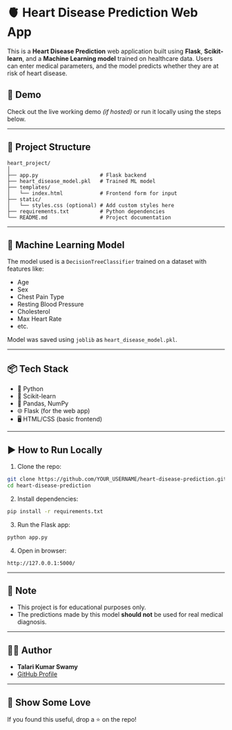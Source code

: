 # 🫀 Heart Disease Prediction Web App

This is a **Heart Disease Prediction** web application built using **Flask**, **Scikit-learn**, and a **Machine Learning model** trained on healthcare data. Users can enter medical parameters, and the model predicts whether they are at risk of heart disease.

## 🚀 Demo

Check out the live working demo _(if hosted)_ or run it locally using the steps below.

---

## 📂 Project Structure

```
heart_project/
│
├── app.py                    # Flask backend
├── heart_disease_model.pkl   # Trained ML model
├── templates/
│   └── index.html            # Frontend form for input
├── static/
│   └── styles.css (optional) # Add custom styles here
├── requirements.txt          # Python dependencies
└── README.md                 # Project documentation
```

---

## 🧠 Machine Learning Model

The model used is a `DecisionTreeClassifier` trained on a dataset with features like:
- Age
- Sex
- Chest Pain Type
- Resting Blood Pressure
- Cholesterol
- Max Heart Rate
- etc.

Model was saved using `joblib` as `heart_disease_model.pkl`.

---

## 📦 Tech Stack

- 🐍 Python
- 🔬 Scikit-learn
- 🧪 Pandas, NumPy
- 🌐 Flask (for the web app)
- 🖥️ HTML/CSS (basic frontend)

---

## ▶️ How to Run Locally

1. Clone the repo:

```bash
git clone https://github.com/YOUR_USERNAME/heart-disease-prediction.git
cd heart-disease-prediction
```

2. Install dependencies:

```bash
pip install -r requirements.txt
```

3. Run the Flask app:

```bash
python app.py
```

4. Open in browser:

```
http://127.0.0.1:5000/
```

---

## 📌 Note

- This project is for educational purposes only.
- The predictions made by this model **should not** be used for real medical diagnosis.

---

## 🧑‍💻 Author

- **Talari Kumar Swamy**  
- [GitHub Profile](https://github.com/kumar7095)

---

## 🌟 Show Some Love

If you found this useful, drop a ⭐ on the repo!
